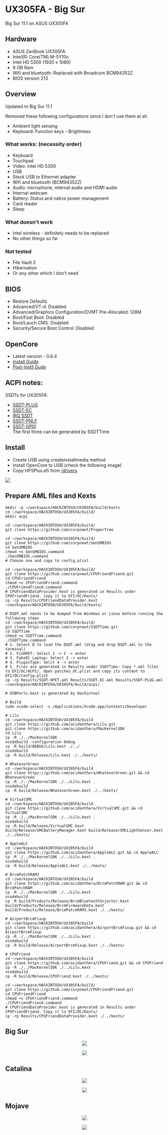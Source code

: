# UX305FA - Big Sur
Big Sur 11.1 on ASUS UX305FA

##  Hardware
* ASUS ZenBook UX305FA
* Intel(R) Core(TM) M-5Y10c
* Intel HD 5300 (1920 x 1080)
* 8 GB Ram
* Wifi and bluetooth: Replaced with Broadcom BCM94352Z
* BIOS version 213

##  Overview
Updated to Big Sur 11.1

Removed these following configurations since I don't use them at all.
* Ambient light sensing
* Keyboard: Function keys - Brightness 

###  What works: (necessity order)
* Keyboard
* Touchpad
* Video: Intel HD 5300
* USB
* Stock USB to Ethernet adapter
* Wifi and bluetooth (BCM94352Z)
* Audio: microphone, internal audio and HDMI audio
* Internal webcam
* Battery: Status and native power management
* Card reader
* Sleep

###  What doesn't work
* Intel wireless - definitely needs to be replaced
* No other things so far

###  Not tested
* File Vault 2
* Hibernation
* Or any other which I don't need

##  BIOS
* Restore Defaults
* Advanced/VT-d: Disabled
* Advanced/Graphics Configuration/DVMT Pre-Allocated: 128M
* Boot/Fast Boot: Disabled
* Boot/Lauch CMS: Disabled
* Security/Secure Boot Control: Disabled

##  OpenCore
* Latest version - 0.6.4
* [Install Guide](https://dortania.github.io/OpenCore-Install-Guide/)
* [Post-Instll Gude](https://dortania.github.io/OpenCore-Post-Install/)

## ACPI notes:
SSDTs for UX305FA:
- [SSDT-PLUG](https://dortania.github.io/Getting-Started-With-ACPI/Universal/plug)
- [SSDT-EC](https://dortania.github.io/Getting-Started-With-ACPI/Universal/ec-fix)
- [IRQ SSDT](https://dortania.github.io/Getting-Started-With-ACPI/Universal/irq)
- [SSDT-PNLF](https://dortania.github.io/Getting-Started-With-ACPI/Laptops/backlight)
- [SSDT-GPI0](https://dortania.github.io/Getting-Started-With-ACPI/Laptops/trackpad)
<br/>The first three can be generated by SSDTTime

## Install
* Create USB using createinstallmedia method
* Install OpenCore to USB (check the following image)
* Copy HFSPlus.efi from
[/drivers](https://github.com/lehoa1806/Asus-Maximus-IX-CODE-CLOVER/tree/master/drivers)
<p align="left">
  <img src="https://raw.githubusercontent.com/lehoa1806/UX305FA-OpenCore/master/images/ux305fa-bigsur.efi.png">
</p>

## Prepare AML files and Kexts
```
mkdir -p ~/workspace/HACKINTOSH/UX305FA/build/kexts
cd ~/workspace/HACKINTOSH/UX305FA/build/
mkdir acpi

cd ~/workspace/HACKINTOSH/UX305FA/build/
git clone https://github.com/corpnewt/ProperTree

cd ~/workspace/HACKINTOSH/UX305FA/build/
git clone https://github.com/corpnewt/GenSMBIOS
cd GenSMBIOS
chmod +x GenSMBIOS.command
./GenSMBIOS.command
# Choose one and copy to config.plist

cd ~/workspace/HACKINTOSH/UX305FA/build/
git clone https://github.com/corpnewt/CPUFriendFriend.git
cd CPUFriendFriend
chmod +x CPUFriendFriend.command
./CPUFriendFriend.command
# CPUFriendDataProvider.kext is generated in Results under CPUFriendFriend. Copy it to EFI/OC/Kexts/
cp -rp Results/CPUFriendDataProvider.kext ~/workspace/HACKINTOSH/UX305FA/build/kexts/

# DSDT.aml needs to be dumped from Windows or Linux before running the following steps
cd ~/workspace/HACKINTOSH/UX305FA/build/
git clone https://github.com/corpnewt/SSDTTime.git
cd SSDTTime
chmod +x SSDTTime.command
./SSDTTime.command
# 1. Select D to load the DSDT.aml (drag and drop DSDT.aml to the terminal)
# 2. FixHPET: Select 1 -> C -> enter
# 3. FakeEC Laptop: Select 3 -> enter
# 4. PluginType: Selct 4 -> enter
# 5. Files are generated in Results under SSDTTime: Copy *.aml files to EFI/OC/ACPI/. Open patches_OC.plist and copy its content to EFI/OC/config.plist
cp -rp Results/SSDT-HPET.aml Results/SSDT-EC.aml Results/SSDT-PLUG.aml ~/workspace/HACKINTOSH/UX305FA/build/acpi/

# USBPorts.kext is generated by Hackintool

# Build
sudo xcode-select -s /Applications/Xcode.app/Contents/Developer

# Lilu
cd ~/workspace/HACKINTOSH/UX305FA/build
git clone https://github.com/acidanthera/Lilu.git
git clone https://github.com/acidanthera/MacKernelSDK
cd Lilu
cp -R ./../MacKernelSDK .
xcodebuild -configuration Debug
cp -R build/DEBUG/Lilu.kext ./../
xcodebuild
cp -R build/Release/Lilu.kext ./../kexts/

# WhateverGreen
cd ~/workspace/HACKINTOSH/UX305FA/build
git clone https://github.com/acidanthera/WhateverGreen.git && cd WhateverGreen
cp -R ./../MacKernelSDK ./../Lilu.kext .
xcodebuild
cp -R build/Release/WhateverGreen.kext ./../kexts/

# VirtualSMC
cd ~/workspace/HACKINTOSH/UX305FA/build
git clone https://github.com/acidanthera/VirtualSMC.git && cd VirtualSMC
cp -R ./../MacKernelSDK ./../Lilu.kext .
xcodebuild
cp -R build/Release/VirtualSMC.kext build/Release/SMCBatteryManager.kext build/Release/SMCLightSensor.kext ./../kexts/

# AppleALC
cd ~/workspace/HACKINTOSH/UX305FA/build
git clone https://github.com/acidanthera/AppleALC.git && cd AppleALC
cp -R ./../MacKernelSDK ./../Lilu.kext .
xcodebuild
cp -R build/Release/AppleALC.kext ./../kexts/

# BrcmPatchRAM3
cd ~/workspace/HACKINTOSH/UX305FA/build
git clone https://github.com/acidanthera/BrcmPatchRAM.git && cd BrcmPatchRAM
cp -R ./../MacKernelSDK ./../Lilu.kext .
xcodebuild
cp -R build/Products/Release/BrcmBluetoothInjector.kext build/Products/Release/BrcmFirmwareData.kext build/Products/Release/BrcmPatchRAM3.kext ./../kexts/

# AirportBrcmFixup
cd ~/workspace/HACKINTOSH/UX305FA/build
git clone https://github.com/acidanthera/AirportBrcmFixup.git && cd AirportBrcmFixup
cp -R ./../MacKernelSDK ./../Lilu.kext .
xcodebuild
cp -R build/Release/AirportBrcmFixup.kext ./../kexts/

# CPUFriend
cd ~/workspace/HACKINTOSH/UX305FA/build
git clone https://github.com/acidanthera/CPUFriend.git && cd CPUFriend
cp -R ./../MacKernelSDK ./../Lilu.kext .
xcodebuild
cp -R build/Release/CPUFriend.kext ./../kexts/

cd ~/workspace/HACKINTOSH/UX305FA/build/
git clone https://github.com/corpnewt/CPUFriendFriend.git
cd CPUFriendFriend
chmod +x CPUFriendFriend.command
./CPUFriendFriend.command
# CPUFriendDataProvider.kext is generated in Results under CPUFriendFriend. Copy it to EFI/OC/Kexts/
cp -rp Results/CPUFriendDataProvider.kext ./../kexts/
```
## Big Sur
<p align="center">
  <img src="https://raw.githubusercontent.com/lehoa1806/UX305FA-OpenCore/master/images/ux305fa-bigsur.info.png">
</p>
<p align="center">
  <img src="https://raw.githubusercontent.com/lehoa1806/UX305FA-OpenCore/master/images/ux305fa-bigsur.Geekbench_5.png">
</p>

## Catalina
<p align="center">
  <img src="https://raw.githubusercontent.com/lehoa1806/UX305FA-OpenCore/master/images/Catalina_info.png">
</p>
<p align="center">
  <img src="https://raw.githubusercontent.com/lehoa1806/UX305FA-OpenCore/master/images/Catalina_geekbench5.png">
</p>

## Mojave
<p align="center">
  <img src="https://raw.githubusercontent.com/lehoa1806/UX305FA-OpenCore/master/images/overview-14.6.png">
</p>
<p align="center">
  <img src="https://raw.githubusercontent.com/lehoa1806/UX305FA-OpenCore/master/images/geekbench.5.0.2-14.6.png">
</p>

